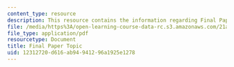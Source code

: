```yaml
---
content_type: resource
description: This resource contains the information regarding Final Paper Topic.
file: /media/https%3A/open-learning-course-data-rc.s3.amazonaws.com/21a-460j-medicine-religion-and-politics-in-africa-and-the-african-diaspora-spring-2005/12312720d616ab94941296a1925e1278_MIT21A_460JS05_Final_Paper.pdf
file_type: application/pdf
resourcetype: Document
title: Final Paper Topic
uid: 12312720-d616-ab94-9412-96a1925e1278
---
```

